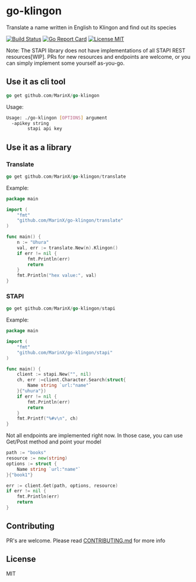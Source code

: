 # go-klingon
Translate a name written in English to Klingon and find out  its species

[![Build Status](https://travis-ci.org/MarinX/go-klingon.svg?branch=master)](https://travis-ci.org/MarinX/go-klingon)
[![Go Report Card](https://goreportcard.com/badge/github.com/MarinX/go-klingon)](https://goreportcard.com/report/github.com/MarinX/go-klingon)
[![License MIT](https://img.shields.io/badge/license-MIT-brightgreen.svg?style=flat)](LICENSE)

Note: The STAPI library does not have implementations of all STAPI REST resources[WIP]. PRs for new resources and endpoints are welcome, or you can simply implement some yourself as-you-go.

## Use it as cli tool

```go
go get github.com/MarinX/go-klingon
```

Usage:
```sh
Usage: ./go-klingon [OPTIONS] argument
  -apikey string
        stapi api key
```

## Use it as a library

### Translate

```go
go get github.com/MarinX/go-klingon/translate
```

Example:

```go
package main

import (
	"fmt"
	"github.com/MarinX/go-klingon/translate"
)

func main() {
    n := "Uhura"
    val, err := translate.New(n).Klingon()
	if err != nil {
        fmt.Println(err)
        return
    }
    fmt.Println("hex value:", val)
}
```

### STAPI

```go
go get github.com/MarinX/go-klingon/stapi
```

Example:
```go
package main

import (
	"fmt"
	"github.com/MarinX/go-klingon/stapi"
)

func main() {
    client := stapi.New("", nil)
    ch, err :=client.Character.Search(struct{
        Name string `url:"name"`
    }{"uhura"})
    if err != nil {
        fmt.Println(err)
        return
    }
    fmt.Printf("%#v\n", ch)
}
```

Not all endpoints are implemented right now. 
In those case, you can use Get/Post method and point your model


```go
path := "books"
resource := new(string)
options := struct {
    Name string `url:"name"`
}{"book1"}

err := client.Get(path, options, resource)
if err != nil {
	fmt.Println(err)
	return
}
```

## Contributing
PR's are welcome. Please read [CONTRIBUTING.md](https://github.com/MarinX/go-klingon/blob/master/CONTRIBUTING.md) for more info

## License
MIT